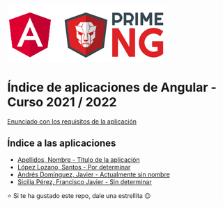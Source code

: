 <img width="360px" src="angular-y-primeng.png">

# Índice de aplicaciones de Angular - Curso 2021 / 2022

[Enunciado con los requisitos de la aplicación](trabajo_angular_v1.pdf)

## Índice a las aplicaciones

* [Apellidos, Nombre - Título de la aplicación](#)
* [López Lozano, Santos - Por determinar](https://github.com/SantosLopezLozano/proyecto-angular)
* [Andrés Domínguez, Javier - Actualmente sin nombre](https://github.com/javierandresaluiescampanillas/my-angular-project)
* [Sicilia Pérez, Francisco Javier - Sin determinar](https://github.com/FranSiciliaPerez/my_angular_project)

:star: Si te ha gustado este repo, dale una estrellita :wink:
